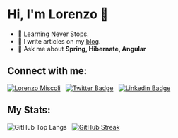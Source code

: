 # Hi, I'm Lorenzo 👋

- 🚀 Learning Never Stops.
- 📝 I write articles on my [blog](https://lorenzomiscoli.com/blog).
- 💬 Ask me about **Spring, Hibernate, Angular**

## Connect with me:
[![Lorenzo Miscoli](https://img.shields.io/badge/lorenzomiscoli.com-2f85f6?style=flat-square&logoColor=white)](https://lorenzomiscoli.com)
&nbsp;
[![Twitter Badge](https://img.shields.io/badge/@lorenzo__miscoli-1ca0f1?style=flat-square&labelColor=1ca0f1&logo=twitter&logoColor=white&link=https://twitter.com/lorenzo_miscoli)](https://twitter.com/lorenzo_miscoli)
&nbsp;
[![Linkedin Badge](https://img.shields.io/badge/lorenzomiscoli-blue?style=flat-square&logo=Linkedin&logoColor=white&link=https://www.linkedin.com/in/lorenzomiscoli/)](https://www.linkedin.com/in/lorenzomiscoli/)

## My Stats:
![GitHub Top Langs](https://github-readme-stats.vercel.app/api/top-langs?username=lorenzomiscoli&show_icons=true&theme=light&layout=compact)
&nbsp;
[![GitHub Streak](http://github-readme-streak-stats.herokuapp.com?user=lorenzomiscoli&theme=light)](https://git.io/streak-stats)

